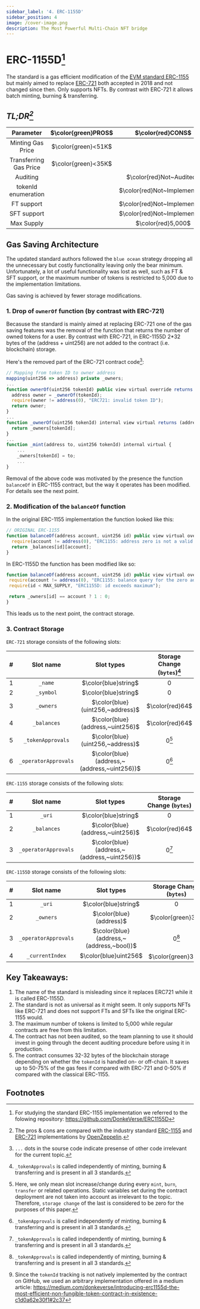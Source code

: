 ```yaml
---
sidebar_label: '4. ERC-1155D'
sidebar_position: 4
image: /cover-image.png
description: The Most Powerful Multi-Chain NFT bridge
---
```



# ERC-1155D[^1]

The standard is a gas efficient modification of the [EVM standard ERC-1155](https://eips.ethereum.org/EIPS/eip-1155) but mainly aimed to replace [ERC-721](https://eips.ethereum.org/EIPS/eip-721) both accepted in 2018 and not changed since then. Only supports NFTs. By contrast with ERC-721 it allows batch minting, burning & transferring.

<!-- https://medium.com/donkeverse/introducing-erc1155d-the-most-efficient-non-fungible-token-contract-in-existence-c1d0a62e30f1 

https://jsrepos.com/lib/an-implementation-of-ercd-a-record-setter-for-minting-and-transfer-gas-efficiency

-->

## ***TL;DR[^2]***



|Parameter|$\color{green}PROS$|$\color{red}CONS$|
|:-:|:-:|:-:|
|Minting Gas Price|$\color{green}<51K$||
|Transferring Gas Price|$\color{green}<35K$||
|Auditing||$\color{red}Not~Audited$|
|tokenId enumeration||$\color{red}Not~Implemented$|
|FT support||$\color{red}Not~Implemented$|
|SFT support||$\color{red}Not~Implemented$|
|Max Supply||$\color{red}5,000$|

## Gas Saving Architecture

The updated standard authors followed the `blue ocean` strategy dropping all the unnecessary but costly functionality leaving only the bear minimum. Unfortunately, a lot of useful functionality was lost as well, such as FT & SFT support, or the maximum number of tokens is restricted to 5,000 due to the implementation limitations.

Gas saving is achieved by fewer storage modifications.

### 1. Drop of `ownerOf` function (by contrast with ERC-721)

Becasuse the standard is mainly aimed at replacing ERC-721 one of the gas saving features was the removal of the function that returns the number of owned tokens for a user. 
By contrast with ERC-721, in ERC-1155D 2*32 bytes of the (address + uint256) are not added to the 
contract (i.e. blockchain) storage.

Here's the removed part of the ERC-721 contract code[^3]:
```ts
// Mapping from token ID to owner address
mapping(uint256 => address) private _owners;
...
function ownerOf(uint256 tokenId) public view virtual override returns (address) {
  address owner = _ownerOf(tokenId);
  require(owner != address(0), "ERC721: invalid token ID");
  return owner;
}
...
function _ownerOf(uint256 tokenId) internal view virtual returns (address) {
  return _owners[tokenId];
}
...
function _mint(address to, uint256 tokenId) internal virtual {
    ...
    _owners[tokenId] = to;
    ...
}
```

Removal of the above code was motivated by the presence the function `balanceOf` in ERC-1155 contract, but the way it operates has been modified. For details see the next point.

### 2. Modification of the `balanceOf` function

In the original ERC-1155 implementation the function looked like this:

```ts
// ORIGINAL ERC-1155
function balanceOf(address account, uint256 id) public view virtual override returns (uint256) {
  require(account != address(0), "ERC1155: address zero is not a valid owner");
  return _balances[id][account];
}
```
 
 In ERC-1155D the function has been modified like so:

 ```ts
function balanceOf(address account, uint256 id) public view virtual override returns (uint256) {
  require(account != address(0), "ERC1155: balance query for the zero address");
  require(id < MAX_SUPPLY, "ERC1155D: id exceeds maximum");

  return _owners[id] == account ? 1 : 0;
}
 ```

This leads us to the next point, the contract storage.

### 3. Contract Storage

`ERC-721` storage consists of the following slots:

|#|Slot name|Slot types|Storage Change (`bytes`)[^5]|
|:-:|:-:|:-:|:-:|
|1|`_name`|$\color{blue}string$|0|
|2|`_symbol`|$\color{blue}string$|0|
|3|`_owners`|$\color{blue}(uint256,~address)$|$\color{red}64$|
|4|`_balances`|$\color{blue}(address,~uint256)$|$\color{red}64$|
|5|`_tokenApprovals`|$\color{blue}(uint256,~address)$|0[^4]|
|6|`_operatorApprovals`|$\color{blue}(address,~(address,~uint256))$|0[^5]|

`ERC-1155` storage consists of the following slots:

|#|Slot name|Slot types|Storage Change (`bytes`)|
|:-:|:-:|:-:|:-:|
|1|`_uri`|$\color{blue}string$|0|
|2|`_balances`|$\color{blue}(address,~uint256)$|$\color{red}64$|
|3|`_operatorApprovals`|$\color{blue}(address,~(address,~uint256))$|0[^5]|

`ERC-1155D` storage consists of the following slots:


|#|Slot name|Slot types|Storage Change (`bytes`)|
|:-:|:-:|:-:|:-:|
|1|`_uri`|$\color{blue}string$|0|
|2|`_owners`|$\color{blue}(address)$|$\color{green}32$|
|3|`_operatorApprovals`|$\color{blue}(address,~(address,~bool))$|0[^5]|
|4|`_currentIndex`|$\color{blue}uint256$|$\color{green}32$[^6]|

## Key Takeaways:

1. The name of the standard is misleading since it replaces ERC721 while it is called ERC-1155D.
2. The standard is not as universal as it might seem. It only supports NFTs like ERC-721 and does not support FTs and SFTs like the original ERC-1155 would.
3. The maximum number of tokens is limited to 5,000 while regular contracts are free from this limitation.
4. The contract has not been audited, so the team planning to use it should invest in going through the decent auditing procedure before using it in production.
5. The contract consumes 32-32 bytes of the blockchain storage depending on whether the `tokenId` is handled on- or off-chain. It saves up to 50-75% of the gas fees if compared with ERC-721 and 0-50% if compared with the classical ERC-1155.

## Footnotes

[^1]: For studying the standard ERC-1155 implementation we referred to the folowing repository: https://github.com/DonkeVerse/ERC1155D

[^2]: The pros & cons are compared with the industry standard [ERC-1155](https://github.com/OpenZeppelin/openzeppelin-contracts/tree/master/contracts/token/ERC1155) and [ERC-721](https://github.com/OpenZeppelin/openzeppelin-contracts/tree/master/contracts/token/ERC721) implementations by [OpenZeppelin](https://www.openzeppelin.com/).

[^3]: `...` dots in the sourse code indicate presense of other code irrelevant for the current topic. 

[^4]: Here, we only mean slot increase/change during every `mint`, `burn`, `transfer` or related operations. Static variables set during the contract deployment are not taken into account as irrelevant to the topic. Therefore, `storage change` of the last is considered to be zero for the purposes of this paper. 

[^5]:`_tokenApprovals` is called independently of minting, burning & transferring and is present in all 3 standards.

[^6]: Since the `tokenId` tracking is not natively implemented by the contract on GitHub, we used an arbitrary implementation offered in a medium article: https://medium.com/donkeverse/introducing-erc1155d-the-most-efficient-non-fungible-token-contract-in-existence-c1d0a62e30f1#2c37